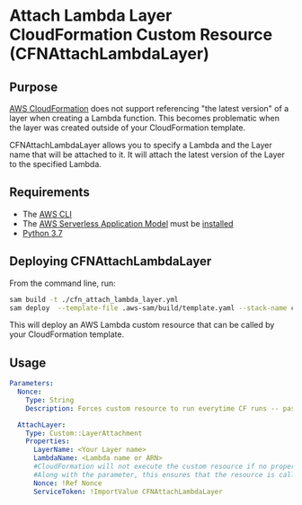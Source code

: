 # Attach Lambda Layer CloudFormation Custom Resource (CFNAttachLambdaLayer)

## Purpose

[AWS CloudFormation](https://aws.amazon.com/cloudformation/) does not support referencing "the latest version" of a layer when creating a Lambda function.
This becomes problematic when the layer was created outside of your CloudFormation template.

CFNAttachLambdaLayer  allows you to specify a Lambda and the Layer name that will be attached to it.
It will attach the latest version of the Layer to the specified Lambda.


## Requirements

- The [AWS CLI](https://www.python.org/downloads/)
- The [AWS Serverless Application Model](https://docs.aws.amazon.com/serverless-application-model/index.html) must be [installed](https://docs.aws.amazon.com/serverless-application-model/latest/developerguide/serverless-sam-cli-install.html)
- [Python 3.7](https://www.python.org/downloads/)

## Deploying CFNAttachLambdaLayer

From the command line, run:

```bash
sam build -t ./cfn_attach_lambda_layer.yml
sam deploy  --template-file .aws-sam/build/template.yaml --stack-name cfn-attach-lambda-layer  --capabilities "CAPABILITY_NAMED_IAM" --resolve-s3 --parameter-overrides Nonce="$(date +%s)" 
```

This will deploy an AWS Lambda custom resource that can be called by your CloudFormation template.

## Usage

```yaml
Parameters:
  Nonce:
    Type: String
    Description: Forces custom resource to run everytime CF runs -- pass in a $RANDOM as a parameter

  AttachLayer:
    Type: Custom::LayerAttachment
    Properties:
      LayerName: <Your Layer name>
      LambdaName: <Lambda name or ARN>
      #CloudFormation will not execute the custom resource if no properties are changed.
      #Along with the parameter, this ensures that the resource is called each time CloudFormation runs
      Nonce: !Ref Nonce
      ServiceToken: !ImportValue CFNAttachLambdaLayer
```
